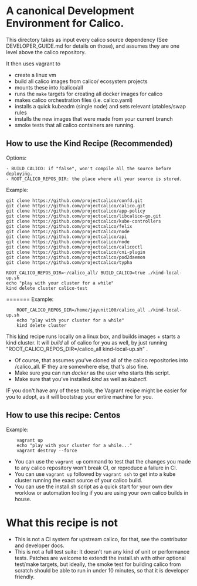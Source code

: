 # A canonical Development Environment for Calico.

This directory takes as input every calico source dependency (See DEVELOPER_GUIDE.md for details on those), and assumes they
are one level above the calico repository.

It then uses vagrant to

- create a linux vm
- build all calico images from calico/ ecosystem projects
- mounts these into /calico/all
- runs the `make` targets for creating all docker images for calico
- makes calico orchestration files (i.e. calico.yaml)
- installs a quick kubeadm (single node) and sets relevant iptables/swap rules
- installs the new images that were made from your current branch
- smoke tests that all calico containers are running.

## How to use the Kind Recipe (Recommended)

Options:

	- BUILD_CALICO: if "false", won't compile all the source before deploying.
	- ROOT_CALICO_REPOS_DIR: the place where all your source is stored.

Example:

```
git clone https://github.com/projectcalico/confd.git
git clone https://github.com/projectcalico/calico.git
git clone https://github.com/projectcalico/app-policy
git clone https://github.com/projectcalico/libcalico-go.git
git clone https://github.com/projectcalico/kube-controllers
git clone https://github.com/projectcalico/felix
git clone https://github.com/projectcalico/node
git clone https://github.com/projectcalico/api
git clone https://github.com/projectcalico/node
git clone https://github.com/projectcalico/calicoctl
git clone https://github.com/projectcalico/cni-plugin
git clone https://github.com/projectcalico/pod2daemon
git clone https://github.com/projectcalico/typha

ROOT_CALICO_REPOS_DIR=~/calico_all/ BUILD_CALICO=true ./kind-local-up.sh
echo "play with your cluster for a while"
kind delete cluster calico-test
```

=======
Example:

```
	ROOT_CALICO_REPOS_DIR=/home/jayunit100/calico_all ./kind-local-up.sh
	echo "play with your cluster for a while"
	kind delete cluster
```

This [kind](https://github.com/kubernetes-sigs/kind) recipe runs locally on a linux box, and builds images + starts a kind cluster.  It will *build* all of calico for you as well, by just running "ROOT_CALICO_REPOS_DIR=/calico_all kind-local-up.sh" .

- Of course, that assumes you've cloned all of the calico repositories into /calico_all.  IF they are somewhere else, that's also fine.
- Make sure you can run *docker* as the user who starts this script.
- Make sure that you've installed *kind* as well as *kubectl*.

IF you don't have any of these tools, the Vagrant recipe might be easier for you to adopt, as it will bootstrap your entire machine for you.

## How to use this recipe: Centos

Example:

```
	vagrant up
	echo "play with your cluster for a while..."
	vagrant destroy --force
```

- You can use the `vagrant up` command to test that the changes you made to any calico repository won't break CI,
or reproduce a failure in CI.
- You can use `vagrant up` followed by `vagrant ssh` to get into a kube cluster running the exact source of your
calico build.
- You can use the install.sh script as a quick start for your own dev worklow or automation tooling if you are using
your own calico builds in house.

# What this recipe is not

- This is not a CI system for upstream calico, for that, see the contributor and developer docs.
- This is not a full test suite: It doesn't run any kind of unit or performance tests.  Patches
are welcome to extendt the install.sh with other optional test/make targets, but ideally, the smoke
test for building calico from scratch should be able to run in under 10 minutes, so that it is
developer friendly.

